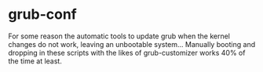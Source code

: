 # grub-conf

For some reason the automatic tools to update grub when the kernel changes do not work, leaving an unbootable system...  Manually booting and dropping in these scripts with the likes of grub-customizer works 40% of the time at least.
